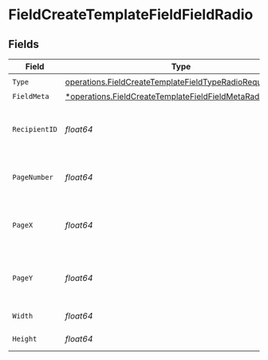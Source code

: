 # FieldCreateTemplateFieldFieldRadio


## Fields

| Field                                                                                                                                 | Type                                                                                                                                  | Required                                                                                                                              | Description                                                                                                                           |
| ------------------------------------------------------------------------------------------------------------------------------------- | ------------------------------------------------------------------------------------------------------------------------------------- | ------------------------------------------------------------------------------------------------------------------------------------- | ------------------------------------------------------------------------------------------------------------------------------------- |
| `Type`                                                                                                                                | [operations.FieldCreateTemplateFieldTypeRadioRequest1](../../models/operations/fieldcreatetemplatefieldtyperadiorequest1.md)          | :heavy_check_mark:                                                                                                                    | N/A                                                                                                                                   |
| `FieldMeta`                                                                                                                           | [*operations.FieldCreateTemplateFieldFieldMetaRadioRequest](../../models/operations/fieldcreatetemplatefieldfieldmetaradiorequest.md) | :heavy_minus_sign:                                                                                                                    | N/A                                                                                                                                   |
| `RecipientID`                                                                                                                         | *float64*                                                                                                                             | :heavy_check_mark:                                                                                                                    | The ID of the recipient to create the field for.                                                                                      |
| `PageNumber`                                                                                                                          | *float64*                                                                                                                             | :heavy_check_mark:                                                                                                                    | The page number the field will be on.                                                                                                 |
| `PageX`                                                                                                                               | *float64*                                                                                                                             | :heavy_check_mark:                                                                                                                    | The X coordinate of where the field will be placed.                                                                                   |
| `PageY`                                                                                                                               | *float64*                                                                                                                             | :heavy_check_mark:                                                                                                                    | The Y coordinate of where the field will be placed.                                                                                   |
| `Width`                                                                                                                               | *float64*                                                                                                                             | :heavy_check_mark:                                                                                                                    | The width of the field.                                                                                                               |
| `Height`                                                                                                                              | *float64*                                                                                                                             | :heavy_check_mark:                                                                                                                    | The height of the field.                                                                                                              |